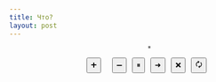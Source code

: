 ```yaml
---
title: Что?
layout: post
---
```

<style>
div.centered { display: flex; justify-content: center; }
button { margin-right: 10px; }
p#speed { margin: 0px; margin-right: 10px }
</style>

<div class="centered">
  <canvas id="board" style="border: 2px dashed gray;"></canvas>
</div>
<br/>
<div class="centered">
  <button onclick="speedup()">➕</button>
  <p id="speed"></p>
  <button onclick="slowdown()">➖</button>
  <button id="play" onclick="playpause()">⏸</button>
  <button onclick="next()">➜</button>
  <button onclick="reset()">❌</button>
  <button onclick="regenerate()">🗘</button>
</div>

<script src="/posts/cellmachine.js"></script>
